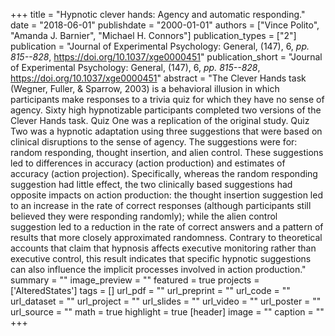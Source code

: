 +++
title = "Hypnotic clever hands: Agency and automatic responding."
date = "2018-06-01"
publishdate = "2000-01-01"
authors = ["Vince Polito", "Amanda J. Barnier", "Michael H. Connors"]
publication_types = ["2"]
publication = "Journal of Experimental Psychology: General, (147), 6, _pp. 815--828_, https://doi.org/10.1037/xge0000451"
publication_short = "Journal of Experimental Psychology: General, (147), 6, _pp. 815--828_, https://doi.org/10.1037/xge0000451"
abstract = "The Clever Hands task (Wegner, Fuller, & Sparrow, 2003) is a behavioral illusion in which participants make responses to a trivia quiz for which they have no sense of agency. Sixty high hypnotizable participants completed two versions of the Clever Hands task. Quiz One was a replication of the original study. Quiz Two was a hypnotic adaptation using three suggestions that were based on clinical disruptions to the sense of agency. The suggestions were for: random responding, thought insertion, and alien control. These suggestions led to differences in accuracy (action production) and estimates of accuracy (action projection). Specifically, whereas the random responding suggestion had little effect, the two clinically based suggestions had opposite impacts on action production: the thought insertion suggestion led to an increase in the rate of correct responses (although participants still believed they were responding randomly); while the alien control suggestion led to a reduction in the rate of correct answers and a pattern of results that more closely approximated randomness. Contrary to theoretical accounts that claim that hypnosis affects executive monitoring rather than executive control, this result indicates that specific hypnotic suggestions can also influence the implicit processes involved in action production."
summary = ""
image_preview = ""
featured = true
projects = ['AlteredStates']
tags = []
url_pdf = ""
url_preprint = ""
url_code = ""
url_dataset = ""
url_project = ""
url_slides = ""
url_video = ""
url_poster = ""
url_source = ""
math = true
highlight = true
[header]
image = ""
caption = ""
+++
